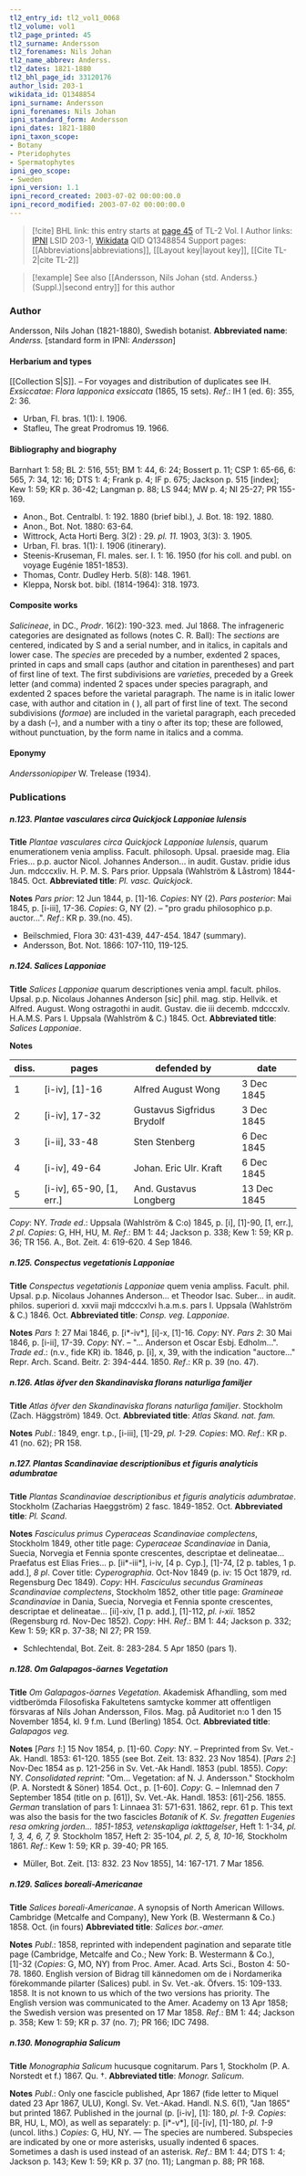 ```yaml
---
tl2_entry_id: tl2_vol1_0068
tl2_volume: vol1
tl2_page_printed: 45
tl2_surname: Andersson
tl2_forenames: Nils Johan
tl2_name_abbrev: Anderss.
tl2_dates: 1821-1880
tl2_bhl_page_id: 33120176
author_lsid: 203-1
wikidata_id: Q1348854
ipni_surname: Andersson
ipni_forenames: Nils Johan
ipni_standard_form: Andersson
ipni_dates: 1821-1880
ipni_taxon_scope: 
- Botany
- Pteridophytes
- Spermatophytes
ipni_geo_scope: 
- Sweden
ipni_version: 1.1
ipni_record_created: 2003-07-02 00:00:00.0
ipni_record_modified: 2003-07-02 00:00:00.0
---
```


> [!cite] BHL link: this entry starts at [page 45](https://www.biodiversitylibrary.org/page/33120176) of TL-2 Vol. I
> Author links: [IPNI](https://www.ipni.org/a/203-1) LSID 203-1, [Wikidata](https://www.wikidata.org/wiki/Q1348854) QID Q1348854
> Support pages: [[Abbreviations|abbreviations]], [[Layout key|layout key]], [[Cite TL-2|cite TL-2]]

> [!example] See also [[Andersson, Nils Johan {std. Anderss.} (Suppl.)|second entry]] for this author

### Author

Andersson, Nils Johan (1821-1880), Swedish botanist. 
**Abbreviated name**: *Anderss.* \[standard form in IPNI: *Andersson*\]

#### Herbarium and types

[[Collection S|S]]. – For voyages and distribution of duplicates see IH.
*Exsiccatae*: *Flora lapponica exsiccata* (1865, 15 sets).
*Ref*.: IH 1 (ed. 6): 355, 2: 36.
- Urban, Fl. bras. 1(1): I. 1906.
- Stafleu, The great Prodromus 19. 1966.

#### Bibliography and biography

Barnhart 1: 58; BL 2: 516, 551; BM 1: 44, 6: 24; Bossert p. 11; CSP 1: 65-66, 6: 565, 7: 34, 12: 16; DTS 1: 4; Frank p. 4; IF p. 675; Jackson p. 515 \[index\]; Kew 1: 59; KR p. 36-42; Langman p. 88; LS 944; MW p. 4; NI 25-27; PR 155-169.
- Anon., Bot. Centralbl. 1: 192. 1880 (brief bibl.), J. Bot. 18: 192. 1880.
- Anon., Bot. Not. 1880: 63-64.
- Wittrock, Acta Horti Berg. 3(2) : 29. *pl. 11.* 1903, 3(3): 3. 1905.
- Urban, Fl. bras. 1(1): I. 1906 (itinerary).
- Steenis-Kruseman, Fl. males. ser. I. 1: 16. 1950 (for his coll. and publ. on voyage Eugénie 1851-1853).
- Thomas, Contr. Dudley Herb. 5(8): 148. 1961.
- Kleppa, Norsk bot. bibl. (1814-1964): 318. 1973.

#### Composite works

*Salicineae*, in DC., *Prodr*. 16(2): 190-323. med. Jul 1868. The infrageneric categories are designated as follows (notes C. R. Ball):
The *sections* are centered, indicated by S and a serial number, and in italics, in capitals and lower case.
The *species* are preceded by a number, exdented 2 spaces, printed in caps and small caps (author and citation in parentheses) and part of first line of text.
The first subdivisions are *varieties*, preceded by a Greek letter (and comma) indented 2 spaces under species paragraph, and exdented 2 spaces before the varietal paragraph. The name is in italic lower case, with author and citation in ( ), all part of first line of text.
The second subdivisions (*formae*) are included in the varietal paragraph, each preceded by a dash (–), and a number with a tiny o after its top; these are followed, without punctuation, by the form name in italics and a comma.

#### Eponymy

*Anderssoniopiper* W. Trelease (1934).

### Publications

##### n.123. Plantae vasculares circa Quickjock Lapponiae lulensis

**Title**
*Plantae vasculares circa Quickjock Lapponiae lulensis*, quarum enumerationem venia ampliss. Facult. philosoph. Upsal. praeside mag. Elia Fries... p.p. auctor Nicol. Johannes Anderson... in audit. Gustav. pridie idus Jun. mdcccxliv. H. P. M. S. Pars prior. Uppsala (Wahlström & Låstrom) 1844-1845. Oct.
**Abbreviated title**: *Pl. vasc. Quickjock*.

**Notes**
*Pars prior*: 12 Jun 1844, p. \[1\]-16. *Copies*: NY (2).
*Pars posterior*: Mai 1845, p. \[i-iii\], 17-36. *Copies*: G, NY (2). – "pro gradu philosophico p.p. auctor...".
*Ref*.: KR p. 39.(no. 45).
- Beilschmied, Flora 30: 431-439, 447-454. 1847 (summary).
- Andersson, Bot. Not. 1866: 107-110, 119-125.

##### n.124. Salices Lapponiae

**Title**
*Salices Lapponiae* quarum descriptiones venia ampl. facult. philos. Upsal. p.p. Nicolaus Johannes Anderson \[sic\] phil. mag. stip. Hellvik. et Alfred. August. Wong ostragothi in audit. Gustav. die iii decemb. mdcccxlv. H.A.M.S. Pars I. Uppsala (Wahlström & C.) 1845. Oct.
**Abbreviated title**: *Salices Lapponiae*.

**Notes**

|diss.	|pages	|defended by	|date|
|---	|---	|---	|---	|
|1	|\[i-iv\], \[1\]-16	|Alfred August Wong	|3 Dec 1845|
|2	|\[i-iv\], 17-32	|Gustavus Sigfridus Brydolf	|3 Dec 1845|
|3	|\[i-ii\], 33-48	|Sten Stenberg	|6 Dec 1845|
|4	|\[i-iv\], 49-64	|Johan. Eric Ulr. Kraft	|6 Dec 1845|
|5	|\[i-iv\], 65-90, \[1, err.\]	|And. Gustavus Longberg	|13 Dec 1845|

*Copy*: NY.
*Trade ed*.: Uppsala (Wahlström & C:o) 1845, p. \[i\], \[1\]-90, \[1, err.\], *2 pl. Copies*: G, HH, HU, M.
*Ref*.: BM 1: 44; Jackson p. 338; Kew 1: 59; KR p. 36; TR 156. A., Bot. Zeit. 4: 619-620. 4 Sep 1846.

##### n.125. Conspectus vegetationis Lapponiae

**Title**
*Conspectus vegetationis Lapponiae* quem venia ampliss. Facult. phil. Upsal. p.p. Nicolaus Johannes Anderson... et Theodor Isac. Suber... in audit. philos. superiori d. xxvii maji mdcccxlvi h.a.m.s. pars I. Uppsala (Wahlström & C.) 1846. Oct.
**Abbreviated title**: *Consp. veg. Lapponiae*.

**Notes**
*Pars 1*: 27 Mai 1846, p. \[i\*-iv\*\], \[i\]-x, \[1\]-16. *Copy*: NY.
*Pars 2*: 30 Mai 1846, p. \[i-ii\], 17-39. *Copy*: NY. – "... Anderson et Oscar Esbj. Edholm...".
*Trade ed*.: (n.v., fide KR) ib. 1846, p. \[i\], x, 39, with the indication "auctore..." Repr. Arch. Scand. Beitr. 2: 394-444. 1850.
*Ref*.: KR p. 39 (no. 47).

##### n.126. Atlas öfver den Skandinaviska florans naturliga familjer

**Title**
*Atlas öfver den Skandinaviska florans naturliga familjer*. Stockholm (Zach. Häggström) 1849. Oct.
**Abbreviated title**: *Atlas Skand. nat. fam.*

**Notes**
*Publ*.: 1849, engr. t.p., \[i-iii\], \[1\]-29, *pl. 1-29. Copies*: MO.
*Ref*.: KR p. 41 (no. 62); PR 158.

##### n.127. Plantas Scandinaviae descriptionibus et figuris analyticis adumbratae

**Title**
*Plantas Scandinaviae descriptionibus et figuris analyticis adumbratae*. Stockholm (Zacharias Haeggström) 2 fasc. 1849-1852. Oct.
**Abbreviated title**: *Pl. Scand.*

**Notes**
*Fasciculus primus Cyperaceas Scandinaviae complectens*, Stockholm 1849, other title page:
*Cyperaceae Scandinaviae* in Dania, Suecia, Norvegia et Fennia sponte crescentes, descriptae et delineatae... Praefatus est Elias Fries... p. \[ii\*-iii\*\], i-iv, \[4 p. Cyp.\], \[1\]-74, \[2 p. tables, 1 p. add.\], *8 pl*. Cover title: *Cyperographia*. Oct-Nov 1849 (p. iv: 15 Oct 1879, rd. Regensburg Dec 1849). *Copy*: HH.
*Fasciculus secundus Gramineas Scandinaviae complectens*, Stockholm 1852, other title page:
*Gramineae Scandinaviae* in Dania, Suecia, Norvegia et Fennia sponte crescentes, descriptae et delineatae... \[ii\]-xiv, \[1 p. add.\], \[1\]-112, *pl. i-xii.* 1852 (Regensburg rd. Nov-Dec 1852). *Copy*: HH.
*Ref*.: BM 1: 44; Jackson p. 332; Kew 1: 59; KR p. 37-38; NI 27; PR 159.
- Schlechtendal, Bot. Zeit. 8: 283-284. 5 Apr 1850 (pars 1).

##### n.128. Om Galapagos-öarnes Vegetation

**Title**
*Om Galapagos-öarnes Vegetation*. Akademisk Afhandling, som med vidtberömda Filosofiska Fakultetens samtycke kommer att offentligen försvaras af Nils Johan Andersson, Filos. Mag. på Auditoriet n:o 1 den 15 November 1854, kl. 9 f.m. Lund (Berling) 1854. Oct.
**Abbreviated title**: *Galapagos veg.*

**Notes**
\[*Pars 1*:\] 15 Nov 1854, p. \[1\]-60. *Copy*: NY. – Preprinted from Sv. Vet.-Ak. Handl. 1853: 61-120. 1855 (see Bot. Zeit. 13: 832. 23 Nov 1854).
\[*Pars 2*:\] Nov-Dec 1854 as p. 121-256 in Sv. Vet.-Ak Handl. 1853 (publ. 1855). *Copy*: NY.
*Consolidated reprint*: "Om... Vegetation: af N. J. Andersson." Stockholm (P. A. Norstedt & Söner) 1854. Oct., p. \[1-60\]. *Copy*: G. – Inlemnad den 7 September 1854 (title on p. \[61\]), Sv. Vet.-Ak. Handl. 1853: \[61\]-256. 1855.
*German* translation of pars 1: Linnaea 31: 571-631. 1862, repr. 61 p.
This text was also the basis for the two fascicles *Botanik* of *K. Sv. fregatten Eugenies resa omkring jorden... 1851-1853, vetenskapliga iakttagelser*, Heft 1: 1-34, *pl. 1, 3, 4, 6, 7, 9.*
Stockholm 1857, Heft 2: 35-104, *pl. 2, 5, 8, 10-16,* Stockholm 1861.
*Ref*.: Kew 1: 59; KR p. 39-40; PR 165.
- Müller, Bot. Zeit. \[13: 832. 23 Nov 1855\], 14: 167-171. 7 Mar 1856.

##### n.129. Salices boreali-Americanae

**Title**
*Salices boreali-Americanae*. A synopsis of North American Willows. Cambridge (Metcalfe and Company), New York (B. Westermann & Co.) 1858. Oct. (in fours)
**Abbreviated title**: *Salices bor.-amer.*

**Notes**
*Publ*.: 1858, reprinted with independent pagination and separate title page (Cambridge, Metcalfe and Co.; New York: B. Westermann & Co.), \[1\]-32 (*Copies*: G, MO, NY) from Proc. Amer. Acad. Arts Sci., Boston 4: 50-78. 1860. English version of Bidrag till kännedomen om de i Nordamerika förekommande pilarter (Salices) publ. in Sv. Vet.-ak. Öfvers. 15: 109-133. 1858. It is not known to us which of the two versions has priority. The English version was communicated to the Amer. Academy on 13 Apr 1858; the Swedish version was presented on 17 Mar 1858.
*Ref*.: BM 1: 44; Jackson p. 358; Kew 1: 59; KR p. 37 (no. 7); PR 166; IDC 7498.

##### n.130. Monographia Salicum

**Title**
*Monographia Salicum* hucusque cognitarum. Pars 1, Stockholm (P. A. Norstedt et f.) 1867. Qu. †.
**Abbreviated title**: *Monogr. Salicum*.

**Notes**
*Publ*.: Only one fascicle published, Apr 1867 (fide letter to Miquel dated 23 Apr 1867, ULU), Kongl. Sv. Vet.-Akad. Handl. N.S. 6(1), "Jan 1865" but printed 1867. Published in the journal (p. \[i-iv\], \[1\]: 180, *pl. 1-9. Copies*: BR, HU, L, MO), as well as separately: p. \[i\*-v\*\], \[i\]-\[iv\], \[1\]-180, *pl. 1-9* (uncol. liths.) *Copies*: G, HU, NY. — The species are numbered. Subspecies are indicated by one or more asterisks, usually indented 6 spaces. Sometimes a dash is used instead of an asterisk.
*Ref*.: BM 1: 44; DTS 1: 4; Jackson p. 143; Kew 1: 59; KR p. 37 (no. 11); Langman p. 88; PR 168.

